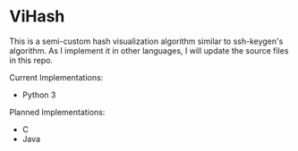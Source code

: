 # ViHash
This is a semi-custom hash visualization algorithm similar to ssh-keygen's algorithm. As I implement it in other languages, I will update the source files in this repo.

Current Implementations:
 - Python 3

Planned Implementations:
 - C
 - Java
